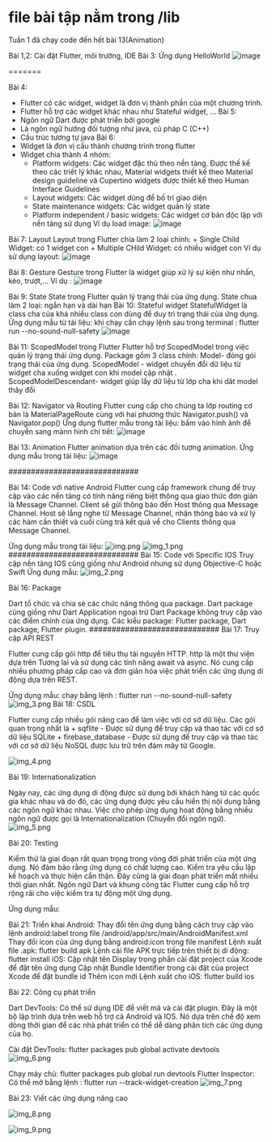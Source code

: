 # file bài tập nằm trong /lib
Tuần 1 đã chạy code đến hết bài 13(Animation)


Bài 1,2: 
Cài đặt Flutter, môi trường, IDE
Bài 3:
Ứng dụng HelloWorld
![image](https://user-images.githubusercontent.com/62579415/156557319-1f37b500-a76e-49df-90c1-62bfffeb3791.png)

=======

Bài 4: 
- Flutter có các widget, widget là đơn vị thành phần của một chương trình. 
- Flutter hỗ trợ các widget khác nhau như Stateful widget, ...
Bài 5:
- Ngôn ngữ Dart được phát triển bởi google
- Là ngôn ngữ hướng đối tượng như java, cú pháp C (C++)
- Cấu trúc tương tự java
Bài 6:
- Widget là đơn vị cấu thành chương trình trong flutter
- Widget chia thành 4 nhóm:
    + Platform widgets: Các widget đặc thù theo nền tảng. Được thế kế theo các triết lý khác nhau, Material widgets thiết kế theo Material design guideline và Cupertino widgets được thiết kế theo Human Interface Guidelines
    + Layout widgets: Các widget dùng để bố trí giao diện
    + State maintenance widgets: Các widget quản lý state
    + Platform independent / basic widgets: Các widget cơ bản độc lập với nền tảng sử dụng 
    Ví dụ load image: 
    ![image](https://user-images.githubusercontent.com/62579415/156557733-09d513f1-aeda-48a9-9379-d18681711e1a.png)

Bài 7: Layout
      Layout trong Flutter chia làm 2 loại chính: 
        + Single Child Widget: có 1 widget con
        + Multiple CHild Widget: có nhiều widget con
  Ví dụ sử dụng layout: 
  ![image](https://user-images.githubusercontent.com/62579415/156557803-be31c200-b936-4c68-84d7-4160a62a8628.png)

Bài 8: Gesture
      Gesture trong Flutter là widget giúp xử lý sự kiện như nhấn, kéo, trượt,...
      Ví dụ :
   ![image](https://user-images.githubusercontent.com/62579415/156557860-518656be-765c-4a57-b0c5-d2e30e140ab3.png)

Bài 9: State
    State trong Flutter quản lý trạng thái của ứng dụng. State chua làm 2 loại: ngắn hạn và dài hạn
Bài 10:  Stateful widget
    StatefulWidget là class cha của khá nhiều class con dùng để duy trì trạng thái của ứng dụng.
Ứng dụng mẫu từ tài liệu: khi chạy cần chạy lệnh sau trong terminal : flutter run --no-sound-null-safety
    ![image](https://user-images.githubusercontent.com/62579415/156557889-188986f1-e63d-4b7d-a1c7-92672dee5965.png)

    
Bài 11: ScopedModel trong Flutter
    Flutter hỗ trợ ScopedModel trong việc quản lý trạng thái ứng dụng. Package gồm 3 class chính:
Model- đóng gói trạng thái của ứng dụng. ScopedModel - widget chuyển đổi dữ liệu từ widget cha xuống widget con khi model cập nhật
. ScopedModelDescendant- widget giúp lấy dữ liệu từ lớp cha khi dât model thây đổi

Bài 12: Navigator và Routing
Flutter cung cấp cho chúng ta lớp routing cơ bản là MaterialPageRoute cùng với hai phương thức Navigator.push() và Navigator.pop()
Ứng dụng flutter mẫu trong tài liệu: bấm vào hình ảnh để chuyển sang mànn hình chi tiết:
    ![image](https://user-images.githubusercontent.com/62579415/156557946-4dabf717-e879-420d-9d79-10ddf4d7a671.png)

Bài 13: Animation
Flutter animation dựa trên các đối tượng animation.
Ứng dụng mẫu trong tài liệu: 
![image](https://user-images.githubusercontent.com/62579415/156557985-417dded1-c823-472e-8784-485793a016b0.png)


#############################


Bài 14: Code với native Android
Flutter cung cấp framework chung để truy cập vào các nền tảng có tính năng riêng biệt thông qua giao thức đơn giản là
Message Channel. Client sẽ gửi thông báo đến Host thông qua Message Channel. Host sẽ lắng nghe từ Message
Channel, nhận thông báo và xử lý các hàm cần thiết và cuối cùng trả kết quả về cho Clients thông qua
Message Channel.

Ứng dụng mẫu trong tài liệu: ![img.png](img.png)
![img_1.png](img_1.png)
#############################
Bài 15: Code với Specific IOS
Truy cập nền tảng IOS cũng giống như Android nhưng sử dụng Objective-C hoặc Swift
Ứng dụng mẫu:
![img_2.png](img_2.png)

Bài 16: Package

Dart tổ chức và chia sẻ các chức năng thông qua package. Dart package cũng giống như Dart Application ngoại trừ Dart
Package không truy cập vào các điểm chính của ứng dụng.
Các kiểu package: Flutter package, Dart package, Flutter plugin.
#############################
Bài 17: Truy cập API REST

Flutter cung cấp gói http để tiêu thụ tài nguyên HTTP. http là một thư viện dựa trên Tương lai và sử dụng các 
tính năng await và async. Nó cung cấp nhiều phương pháp cấp cao và đơn giản hóa việc phát triển các ứng dụng 
di động dựa trên REST.

Ứng dụng mẫu: chạy bằng lệnh : flutter run --no-sound-null-safety
![img_3.png](img_3.png)
Bài 18: CSDL

Flutter cung cấp nhiều gói nâng cao để làm việc với cơ sở dữ liệu. Các gói quan trọng nhất là
    + sqflite - Được sử dụng để truy cập và thao tác với cơ sở dữ liệu SQLite
    + firebase_database - Được sử dụng để truy cập và thao tác với cơ sở dữ liệu NoSQL được lưu trữ trên đám mây từ Google.

![img_4.png](img_4.png)



Bài 19: Internationalization

Ngày nay, các ứng dụng di động được sử dụng bởi khách hàng từ các quốc gia khác nhau và do đó, các ứng dụng được yêu cầu hiển
thị nội dung bằng các ngôn ngữ khác nhau. Việc cho phép ứng dụng hoạt động bằng nhiều ngôn ngữ được gọi là Internationalization (Chuyển đổi ngôn ngữ).
![img_5.png](img_5.png)

Bài 20: Testing

Kiểm thử là giai đoạn rất quan trọng trong vòng đời phát triển của một ứng dụng. Nó đảm bảo rằng ứng dụng có chất lượng cao. Kiểm tra yêu cầu lập kế 
hoạch và thực hiện cẩn thận. Đây cũng là giai đoạn phát triển mất nhiều thời gian nhất.
Ngôn ngữ Dart và khung công tác Flutter cung cấp hỗ trợ rộng rãi cho việc kiểm tra tự động một ứng dụng.

Ứng dụng mẫu: 

Bài 21: Triển khai
Android:
    Thay đổi tên ứng dụng bằng cách truy cập vào lệnh android:label trong file /android/app/src/main/AndroidManifest.xml
    Thay đổi icon của ứng dụng bằng android:icon trong file manifest
    Lệnh xuất file .apk: flutter build apk
    Lệnh cài file APK trực tiếp trên thiết bị di động: flutter install
iOS:
    Cập nhật tên Display trong phần cài đặt project của Xcode để đặt tên ứng dụng
    Cập nhật Bundle Identifier trong cài đặt của project Xcode để đặt bundle id
    Thêm icon mới
    Lệnh xuất cho iOS: flutter build ios


Bài 22: Công cụ phát triển

Dart DevTools: 
    Có thể sử dụng IDE để viết mã và cài đặt plugin. Đây là một bộ lập trình dựa trên web
hỗ trợ cả Android và IOS. Nó dựa trên chế độ xem dòng thời gian để các nhà phát triển có 
thể dễ dàng phân tích các ứng dụng của họ.

Cài đặt DevTools: flutter packages pub global activate devtools
![img_6.png](img_6.png)

Chạy máy chủ: flutter packages pub global run devtools
Flutter Inspector: Có thể mở bằng lệnh : flutter run --track-widget-creation
![img_7.png](img_7.png)

Bài 23: Viết các ứng dụng nâng cao

![img_8.png](img_8.png)

![img_9.png](img_9.png)

